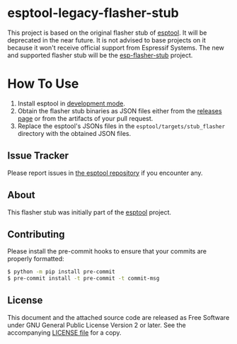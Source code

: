 # esptool-legacy-flasher-stub

This project is based on the original flasher stub of [esptool](https://github.com/espressif/esptool). It will be deprecated in the near future. It is not advised to base projects on it because it won't receive official support from Espressif Systems. The new and supported flasher stub will be the [esp-flasher-stub](https://github.com/esp-rs/esp-flasher-stub) project.

# How To Use

1. Install esptool in [development mode](https://docs.espressif.com/projects/esptool/en/latest/esp32/contributing.html#development-setup).
2. Obtain the flasher stub binaries as JSON files either from the [releases page](https://github.com/espressif/esptool-legacy-flasher-stub/releases) or from the artifacts of your pull request.
3. Replace the esptool's JSONs files in the `esptool/targets/stub_flasher` directory with the obtained JSON files.

## Issue Tracker

Please report issues in [the esptool repository](https://github.com/espressif/esptool/issues) if you encounter any.

## About

This flasher stub was initially part of the [esptool](https://github.com/espressif/esptool) project.

## Contributing

Please install the pre-commit hooks to ensure that your commits are properly formatted:

```bash
$ python -m pip install pre-commit
$ pre-commit install -t pre-commit -t commit-msg
```

## License

This document and the attached source code are released as Free Software under GNU General Public License Version 2 or later. See the accompanying [LICENSE file](https://github.com/espressif/esptool-legacy-flasher-stub/blob/master/LICENSE) for a copy.
